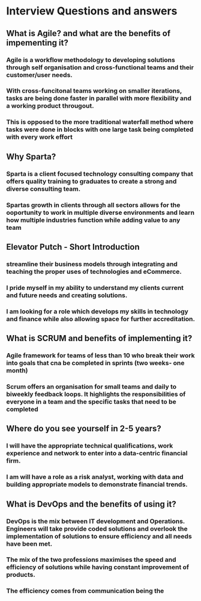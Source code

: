 # Interview Questions and answers

## What is Agile? and what are the benefits of impementing it?

### Agile is a workflow methodology to developing solutions through self organisation and cross-functional teams and their customer/user needs.
### With cross-funcitonal teams working on smaller iterations, tasks are being done faster in parallel with more flexibility and a working product througout.
### This is opposed to the more traditional waterfall method where tasks were done in blocks with one large task being completed with every work effort

## Why Sparta?
### Sparta is a client focused technology consulting company that offers quality training to graduates to create a strong and diverse consulting team.
### Spartas growth in clients through all sectors allows for the ooportunity to work in multiple diverse environments and learn how multiple industries function while adding value to any team

## Elevator Putch - Short Introduction
### streamline their business models through integrating and teaching the proper uses of technologies and eCommerce.
### I pride myself in my ability to understand my clients current and future needs and creating solutions.
### I am looking for a role which develops my skills in technology and finance while also allowing space for further accreditation.



## What is SCRUM and benefits of implementing it?
### Agile framework for teams of less than 10 who break their work into goals that cna be completed in sprints (two weeks- one month)
### Scrum offers an organisation for small teams and daily to biweekly feedback loops. It highlights the responsibilities of everyone in a team and the specific tasks that need to be completed


## Where do you see yourself in 2-5 years?
### I will have the appropriate technical qualifications, work experience and network to enter into a data-centric financial firm.
### I am will have a role as a risk analyst, working with data and building appropriate models to demonstrate financial trends.


## What is DevOps and the benefits of using it?
### DevOps is the mix between IT development and Operations. Engineers will take provide coded solutions and overlook the implementation of solutions to ensure efficiency and all needs have been met.
### The mix of the two professions maximises the speed and efficiency of solutions while having constant improvement of products.
### The efficiency comes from communication being the 
